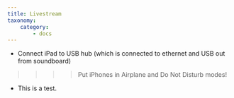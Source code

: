 ```yaml
---
title: Livestream
taxonomy:
    category:
        - docs
---
```


- Connect iPad to USB hub (which is connected to ethernet and USB out from soundboard)

>>>> Put iPhones in Airplane and Do Not Disturb modes!

- This is a test.



